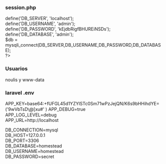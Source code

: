 
### session.php
define('DB_SERVER', 'localhost');  
define('DB_USERNAME', 'admin');  
define('DB_PASSWORD', 'kEjdbRigfBHUREiNSDs');  
define('DB_DATABASE', 'admin');  
$db = mysqli_connect(DB_SERVER,DB_USERNAME,DB_PASSWORD,DB_DATABASE);  
?>

### Usuarios
noulis y www-data

### laravel .env

APP_KEY=base64:+fUFGL45d1YZYlSTc0Sm71wPzJejQN/K6s9bHHihdYE=  ('9wVbTsD\̗@[xu#' )
APP_DEBUG=true  
APP_LOG_LEVEL=debug  
APP_URL=http://localhost  
  
DB_CONNECTION=mysql  
DB_HOST=127.0.0.1  
DB_PORT=3306  
DB_DATABASE=homestead  
DB_USERNAME=homestead  
DB_PASSWORD=secret





